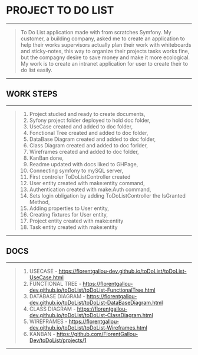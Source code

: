 # PROJECT TO DO LIST
-----
> To Do List application made with from scratches Symfony. My customer, a building company, asked me to create an application to help their works supervisors actually plan their work with whiteboards and sticky-notes, this way to organize their projects tasks works fine, but the compagny desire to save money and make it more ecological. My work is to create an intranet application for user to create their to do list easily.
-----
## WORK STEPS
-----
> 1. Project studied and ready to create documents,
> 2. Syfony project folder deployed to hold doc folder,
> 3. UseCase created and added to doc folder,
> 4. Fonctional Tree created and added to doc folder,
> 5. DataBase Diagram created and added to doc folder,
> 6. Class Diagram created and added to doc forlder,
> 7. Wireframes created and added to doc folder,
> 8. KanBan done,
> 9. Readme updated with docs liked to GHPage,
> 11. Connecting symfony to mySQL server,
> 11. First controler ToDoListController created
> 12. User entity created with make:entity command,
> 13. Authentication created with make:Auth command,
> 14. Sets login obligation by adding ToDoListController the IsGranted Method,
> 15. Adding properties to User entity,
> 16. Creating fixtures for User entity,
> 17. Project entity created with make:entity
> 18. Task entity created with make:entity
-----
## DOCS
-----
> 1. USECASE - https://florentgallou-dev.github.io/toDoList/toDoList-UseCase.html
> 2. FUNCTIONAL TREE - https://florentgallou-dev.github.io/toDoList/toDoList-FunctionalTree.html
> 3. DATABASE DIAGRAM - https://florentgallou-dev.github.io/toDoList/toDoList-DataBaseDiagram.html
> 4. CLASS DIAGRAM - https://florentgallou-dev.github.io/toDoList/toDoList-ClassDiagram.html
> 5. WIREFRAMES - https://florentgallou-dev.github.io/toDoList/toDoList-Wireframes.html
> 6. KANBAN - https://github.com/FlorentGallou-Dev/toDoList/projects/1
----- 